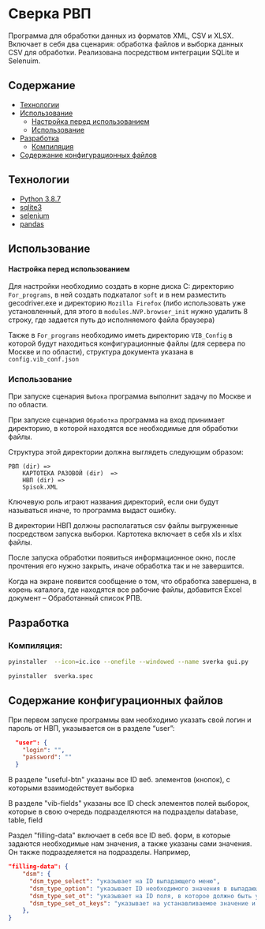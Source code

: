 # Сверка РВП
 
Программа для обработки данных из форматов XML, CSV и XLSX. Включает в себя два сценария: обработка файлов и выборка данных CSV для обработки. Реализована посредством интеграции SQLite и Selenuim.

## Содержание
- [Технологии](#технологии)
- [Использование](#использование)
    * [Настройка перед использованием](#настройка-перед-использованием)
    * [Использование](#использование)
- [Разработка](#разработка)
    * [Компиляция](#компиляция)
- [Содержание конфигурационных файлов](#содержание-конфигурационных-файлов)

## Технологии
- [Python 3.8.7](https://www.python.org/downloads/release/python-387/)
- [sqlite3](https://docs.python.org/3/library/sqlite3.html)
- [selenium](https://pypi.org/project/selenium/)
- [pandas](https://pandas.pydata.org/)

## Использование

#### Настройка перед использованием

Для настройки необходимо создать в корне диска C: директорию ``For_programs``, в ней создать подкаталог ``soft`` и в нем разместить gecodriver.exe и директорию ``Mozilla Firefox`` (либо использовать уже установленный, для этого в ``modules.NVP.browser_init`` нужно удалить 8 строку, где задается путь до исполняемого файла браузера)

Также в ``For_programs`` необходимо иметь директорию ``VIB_Config`` в которой будут находиться конфигурационные файлы (для сервера по Москве и по области), структура документа указана в ``config.vib_conf.json``

### Использование

При запуске сценария ``Выбока`` программа выполнит задачу по Москве и по области.

При запуске сценария ``Обработка`` программа на вход принимает директорию, в которой находятся все необходимые для обработки файлы.

Структура этой директории должна выглядеть следующим образом:

```
РВП (dir) =>
    КАРТОТЕКА РАЗОВОЙ (dir)  =>
    НВП (dir) =>
    Spisok.XML
```
Ключевую роль играют названия директорий, если они будут называться иначе, то программа выдаст ошибку.

В директории НВП должны располагаться csv файлы выгруженные посредством запуска выборки. Картотека включает в себя xls и xlsx файлы.

После запуска обработки появиться информационное окно, после прочтения его нужно закрыть, иначе обработка так и не завершится.

Когда на экране появится сообщение о том, что обработка завершена, в корень каталога, где находятся все рабочие файлы, добавится Excel документ – Обработанный список РПВ. 

## Разработка

### Компиляция:
```sh
pyinstaller  --icon=ic.ico --onefile --windowed --name sverka gui.py
```

```sh
pyinstaller  sverka.spec
```

## Содержание конфигурационных файлов

При первом запуске программы вам необходимо указать свой логин и пароль от НВП, указывается он в разделе “user”:
```json
  "user": {
    "login": "",
    "password": ""
  }
```
В разделе "useful-btn" указаны все ID веб. элементов (кнопок), с которыми взаимодействует выборка

В разделе "vib-fields" указаны все ID check элементов полей выборок, которые в свою очередь подразделяются на подразделы database, table, field

Раздел "filling-data" включает в себя все ID веб. форм, в которые задаются необходимые нам значения, а также указаны сами значения. Он также подразделяется на подразделы. Например,

```json
"filling-data": {
    "dsm": {
      "dsm_type_select": "указывает на ID выпадающего меню",
      "dsm_type_option": "указывает ID необходимого значения в выпадающем списке(int)",
      "dsm_type_set_ot": "указывает на ID поля, в которое должно быть установлено значение",
      "dsm_type_set_ot_keys": "указывает на устанавливаемое значение и т.п.",
    },
}
```

